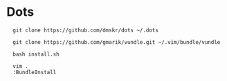 Dots
====

```
  git clone https://github.com/dmskr/dots ~/.dots
```

```
  git clone https://github.com/gmarik/vundle.git ~/.vim/bundle/vundle
```

```
  bash install.sh
```

```
  vim .
  :BundleInstall
```

